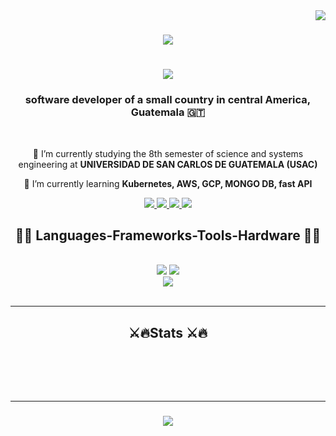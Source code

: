 <img align="right" src="https://visitor-badge.laobi.icu/badge?page_id=walterjav19.walterjav19" />

<h1 align="center">
    <img src="https://readme-typing-svg.herokuapp.com/?font=Righteous&size=35&center=true&vCenter=true&width=500&height=70&duration=4000&lines=Hi+There!+👀;+I'm+Walter+Javier!;" />
</h1>
<h1 align="center">
    <img src="https://readme-typing-svg.herokuapp.com/?font=Righteous&size=35&center=true&vCenter=true&width=500&height=70&duration=4000&lines=Hi+There!+👋;+I'm+Pedro+Muniz!;" />
</h1>

<h3 align="center">software developer of a small country in central America, Guatemala 🇬🇹</h3>
<br/>

<div align="center">
 
 🔭 I’m currently studying the 8th semester of science and systems engineering at **UNIVERSIDAD DE SAN CARLOS DE GUATEMALA (USAC)**
 
 🌱 I’m currently learning **Kubernetes, AWS, GCP, MONGO DB, fast API**
 </div>
 
<div align="center"> 
  <a href="mailto:walterjav19@gmail.com">
    <img src="https://img.shields.io/badge/Gmail-333333?style=for-the-badge&logo=gmail&logoColor=red" />
  </a>
  <a href="https://www.linkedin.com/in/walterjav192003/" target="_blank">
    <img src="https://img.shields.io/badge/LinkedIn-0077B5?style=for-the-badge&logo=linkedin&logoColor=white" target="_blank" />
  </a>
  <a href="https://www.instagram.com/walterjav19?igsh=M3Z2MmN0cGtzM20z" target="_blank">
     <img src="https://img.shields.io/badge/Instagram-E4405F?style=for-the-badge&logo=instagram&logoColor=white" target="_blank" /> 
  </a>
    <a href="https://www.facebook.com/profile.php?id=100069937236311&mibextid=ZbWKwL" target="_blank">
     <img src="https://img.shields.io/badge/Facebook-1877F2?style=for-the-badge&logo=facebook&logoColor=white" target="_blank" /> 
  </a>
</div>

 
<h2 align="center">🚀🌌 Languages-Frameworks-Tools-Hardware 🚀🌌</h2>
<br/>
<div align="center">
    <img src="https://skillicons.dev/icons?i=react,bootstrap,mui,html,css,vscode,eclipse,github,tailwind,git,docker" />
    <img src="https://skillicons.dev/icons?i=nodejs,python,javascript,typescript,express,java,mysql,flask,spring" /><br>
    <img src="https://skillicons.dev/icons?i=windows,linux,bash,ubuntu,raspberrypi,arduino" /><br>
</div>

<br/>




<hr/>

<h2 align="center"> ⚔️🔥Stats ⚔️🔥</h2>
<br>
<div align=center>

</div>

<br/><br/>

<hr/>

<h3 align="center">
    <img src="https://readme-typing-svg.herokuapp.com/?font=Righteous&size=35&center=true&vCenter=true&width=500&height=70&duration=4000&lines=Thanks+for+visiting+🫂;+See+you+soon;" />
</h3>



